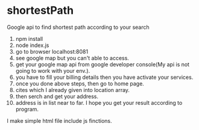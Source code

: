 # shortestPath
Google api to find shortest path according to your search
1. npm install
2. node index.js
3. go to browser localhost:8081
4. see google map but you can't able to access.
5. get your google map api from google developer console(My api is not going to work with your env.).
6. you have to fill your billing details then you have activate your services.
7. once you done above steps, then go to home page.
8. cites which I already given into location array.
9. then serch and get your address.
10. address is in list near to far.
I hope you get your result according to program.

I make simple html file include js finctions. 